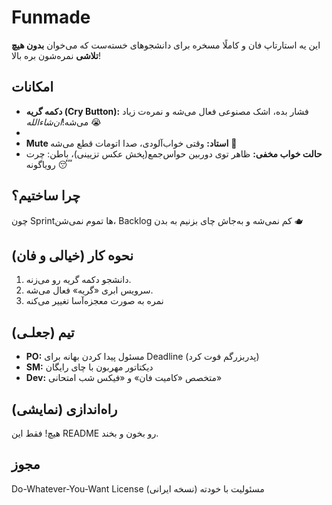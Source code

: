 # Funmade
این یه استارتاپ فان و کاملًا مسخره برای دانشجوهای خسته‌ست که می‌خوان **بدون هیچ تلاشی** نمره‌شون بره بالا!  

## امکانات
- **دکمه گریه (Cry Button):** فشار بده، اشک مصنوعی فعال می‌شه و نمره‌ت زیاد می‌شه!*ان‌شاءالله* 😭
- 
- **Mute استاد:** وقتی خواب‌آلودی، صدا اتومات قطع می‌شه 🙉
- **حالت خواب مخفی:** ظاهر توی دوربین حواس‌جمع(پخش عکس تزیینی)، باطن: چرت رویاگونه 😴

## چرا ساختیم؟
چون Sprintها تموم نمی‌شن، Backlog کم نمی‌شه و به‌جاش چای بزنیم به بدن 🫖

## نحوه کار (خیالی و فان)
1. دانشجو دکمه گریه رو می‌زنه.
2. سرویس ابری «گریه» فعال می‌شه.
3. نمره به صورت معجزه‌آسا تغییر می‌کنه

## تیم (جعلـی)
- **PO:** مسئول پیدا کردن بهانه برای Deadline (پدربزرگم فوت کرد)
- **SM:** دیکتاتور مهربون با چای رایگان
- **Dev:** متخصص «کامیت فان» و «فیکس شب امتحانی»

## راه‌اندازی (نمایشی)
هیچ! فقط این README رو بخون و بخند.

## مجوز
Do-Whatever-You-Want License (نسخه ایرانی) مسئولیت با خودته 
